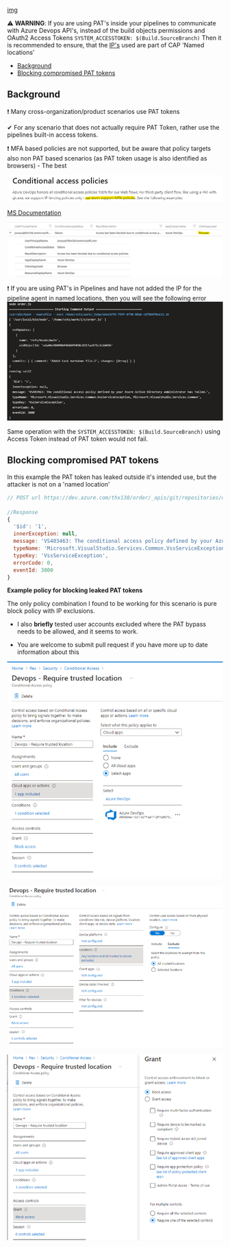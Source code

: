 

[img](../readme.md)

⚠ **WARNING**: If you are using PAT's inside your pipelines to communicate with Azure Devops API's, instead of the build objects permissions and OAuth2 Access Tokens ``SYSTEM_ACCESSTOKEN: $(Build.SourceBranch)`` Then it is recommended to ensure, that the [IP's](https://docs.microsoft.com/en-us/azure/devops/pipelines/agents/hosted?view=azure-devops&tabs=yaml#to-identify-the-possible-ip-ranges-for-microsoft-hosted-agents) used are part of CAP 'Named locations'


- [Background](#background)
- [Blocking compromised PAT tokens](#blocking-compromised-pat-tokens)

## Background
❗ Many cross-organization/product scenarios use PAT tokens

✔ For any scenario that does not actually require PAT Token, rather use the pipelines built-in access tokens.

❗ MFA based policies are not supported, but be aware that policy targets also non PAT based scenarios (as PAT token usage is also identified as browsers) - The best

![img](../img/cap01.png)

  [MS Documentation](https://docs.microsoft.com/en-us/azure/devops/organizations/accounts/change-application-access-policies?view=azure-devops#conditional-access-policies)

![img](../img/cap03.png)



❗ If you are using PAT's in Pipelines and have not added the IP for the pipeline agent in named locations, then you will see the following error 
![img](../img/cap02.png)

Same operation with the ``SYSTEM_ACCESSTOKEN: $(Build.SourceBranch)`` using Access Token instead of PAT token would not fail.

## Blocking compromised PAT tokens

In this example the PAT token has leaked outside it's intended use, but the attacker is not on a 'named location'

```js
// POST url https://dev.azure.com/thx138/order/_apis/git/repositories/order/pushes?api-version=6.1-preview.2

//Response 
{
  '$id': '1',
  innerException: null,
  message: 'VS403463: The conditional access policy defined by your Azure Active Directory administrator has failed.',
  typeName: 'Microsoft.VisualStudio.Services.Common.VssServiceException, Microsoft.VisualStudio.Services.Common',
  typeKey: 'VssServiceException',
  errorCode: 0,
  eventId: 3000
}
```

**Example policy for blocking leaked PAT tokens**

The only policy combination I found to be working for this scenario is pure block policy with IP exclusions. 
  - I also **briefly** tested user accounts excluded where the PAT bypass needs to be allowed, and it seems to work.

- You are welcome to submit pull request if you have more up to date information about this 

![img](../img/ca.png)

![img](../img/trustedl.png)

![img](../img/trustedl2.png)

